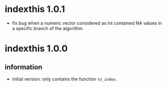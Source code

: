 
# indexthis 1.0.1

- fix bug when a numeric vector considered as int contained NA values in a specific branch of the algorithm


# indexthis 1.0.0

## information

- initial version: only contains the function `to_index`.
